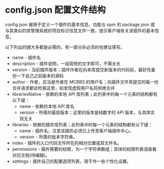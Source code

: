# config.json 配置文件结构

config.json 被用于定义一个插件的基本信息，功能与 npm 的 package.json 或与其类似的库管理系统的项目标识信息文件一致，提示客户端有关该插件的基本信息。

以下列出的键大多都是必需的，有一部分非必须的也建议填写。

- name - 插件名
- description - 插件说明，一段简短的文字即可，不需太长
- version - 当前插件版本；插件作者在向本库提交新版本的代码前，最好先备份一下自己之前版本的源码
- author - 作者，应当是作者在 MCBBS 的用户名；向插件文件夹提交的每一份合并请求都会检查这里，如发现虚假用户名将拒绝合并
- librariesNative - 依赖的本地 API 库列表；此列表中的每一个元素的结构都有以下键：
  - name - 依赖的本地 API 库名
  - version - 所需的最低版本；这里的版本是纯数字的 API 版本，与具体实现无关
- libraries - 依赖的插件库列表；此列表中的每一个元素的结构都有以下键：
  - name - 插件名，注意该插件必须已上传至客户端插件中心。
  - version - 所需的版本字符串。
- index - 插件的入口代码文件所在的相对位置或其文件名。
- permissions - 插件需要的权限，为一个字符串数组；具体的权限列表请查看对应文档(待编辑)。
- settings - 插件自己的配置选项列表，用于作一些个性化设置。
